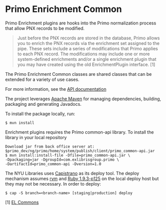 Primo Enrichment Common
========================
Primo Enrichment plugins are hooks into the Primo normalization process that allow PNX records
to be modified.
> Just before the PNX records are stored in the database, Primo allows you to enrich the PNX 
records via the enrichment set assigned to the pipe. 
These sets include a series of modifications that Primo applies to each PNX record. 
The modifications may include one or more system-defined enrichments and/or a single enrichment 
plugin that you may have created using the old EnrichmentPlugin interface. [1]

The Primo Enrichment Common classes are shared classes that can be extended for a variety of use cases.
    
For more information, see the [API documentation](http://nyulibraries.github.com/primo-enrichment-common/apidocs)

The project leverages [Apache Maven](http://maven.apache.org/) for managing dependencies, building, packaging and generating Javadocs.

To install the package locally, run:

    $ mvn install

Enrichment plugins requires the Primo common-api library. To install the library in your local repository

    Download jar from back office server at: $primo_dev/ng/primo/home/system/publish/client/primo_common-api.jar
    $ mvn install:install-file -Dfile=primo_common-api.jar \
    -Dpackaging=jar -DgroupId=com.exlibrisgroup.primo \ 
    -DartifactId=primo_common-api -Dversion=1.0
    
The NYU Libraries uses [Capistrano](https://github.com/capistrano/capistrano) as its deploy tool. 
The deploy mechanism assumes [rvm](https://rvm.io/ "Ruby Version Manager") and 
[Ruby 1.9.3-p125](http://www.ruby-lang.org/en/news/2012/02/16/ruby-1-9-3-p125-is-released/) 
on the local deploy host but they may not be necessary. 
In order to deploy: 

    $ cap -S branch=<branch-name> [staging|production] deploy

[1] [EL Commons](http://exlibrisgroup.org/display/PrimoOI/Enrichment+Plug-In+%28new+version%29, "Enrichment Plug-In (new version)")